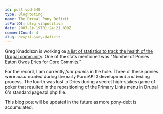 ```yaml
---
id: post.vpd-540
type: BlogPosting
name: The Drupal Pony Deficit
isPartOf: blog.viapositiva
date: 2007-10-19T01:24:21.000Z
commentCount: 4
slug: drupal-pony-deficit
---
```

Greg Knaddison is working on [a list of statistics to track the health of the Drupal community](http://groups.drupal.org/node/6551). One of the stats mentioned was "Number of Ponies Eaton Owes Dries for Core Commits."

For the record, I am currently *four ponies* in the hole. Three of these ponies were accumulated during the early FormAPI 3 development and testing process. The fourth was lost to Dries during a secret high-stakes game of poker that resulted in the repositioning of the Primary Links menu in Drupal 6's standard page.tpl.php file.

This blog post will be updated in the future as more pony-debt is accumulated.
